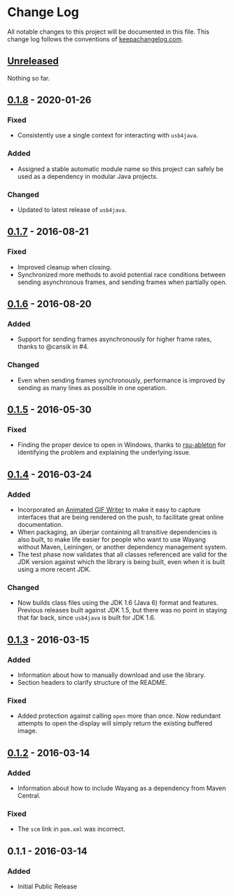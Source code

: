 # Change Log

All notable changes to this project will be documented in this file.
This change log follows the conventions of
[keepachangelog.com](http://keepachangelog.com/).

## [Unreleased][unreleased]

Nothing so far.

## [0.1.8] - 2020-01-26

### Fixed

- Consistently use a single context for interacting with `usb4java`.

### Added

- Assigned a stable automatic module name so this project can safely
  be used as a dependency in modular Java projects.

### Changed

- Updated to latest release of `usb4java`.

## [0.1.7] - 2016-08-21

### Fixed

- Improved cleanup when closing.
- Synchronized more methods to avoid potential race conditions between
  sending asynchronous frames, and sending frames when partially open.

## [0.1.6] - 2016-08-20

### Added

- Support for sending frames asynchronously for higher frame rates,
  thanks to @cansik in #4.

### Changed

- Even when sending frames synchronously, performance is improved by
  sending as many lines as possible in one operation.


## [0.1.5] - 2016-05-30

### Fixed

- Finding the proper device to open in Windows, thanks to
  [rsu-ableton](https://github.com/rsu-ableton) for identifying the
  problem and explaining the underlying issue.

## [0.1.4] - 2016-03-24

### Added

- Incorporated an [Animated GIF Writer](http://elliot.kroo.net/software/java/GifSequenceWriter/)
  to make it easy to capture interfaces that are being rendered on the
  push, to facilitate great online documentation.
- When packaging, an überjar containing all transitive dependencies is
  also built, to make life easier for people who want to use Wayang
  without Maven, Leiningen, or another dependency management system.
- The test phase now validates that all classes referenced are valid
  for the JDK version against which the library is being built, even
  when it is built using a more recent JDK.

### Changed

- Now builds class files using the JDK 1.6 (Java 6) format and
  features. Previous releases built against JDK 1.5, but there was no
  point in staying that far back, since `usb4java` is built for JDK
  1.6.

## [0.1.3] - 2016-03-15

### Added

- Information about how to manually download and use the library.
- Section headers to clarify structure of the README.

### Fixed

- Added protection against calling `open` more than once. Now redundant
  attempts to open the display will simply return the existing
  buffered image.

## [0.1.2] - 2016-03-14

### Added

- Information about how to include Wayang as a dependency from Maven
  Central.

### Fixed

- The `scm` link in `pom.xml` was incorrect.


## 0.1.1 - 2016-03-14

### Added

- Initial Public Release


[unreleased]: https://github.com/brunchboy/wayang/compare/v0.1.8...HEAD
[0.1.8]: https://github.com/brunchboy/wayang/compare/v0.1.7...v0.1.8
[0.1.7]: https://github.com/brunchboy/wayang/compare/v0.1.6...v0.1.7
[0.1.6]: https://github.com/brunchboy/wayang/compare/v0.1.5...v0.1.6
[0.1.5]: https://github.com/brunchboy/wayang/compare/v0.1.4...v0.1.5
[0.1.4]: https://github.com/brunchboy/wayang/compare/v0.1.3...v0.1.4
[0.1.3]: https://github.com/brunchboy/wayang/compare/v0.1.2...v0.1.3
[0.1.2]: https://github.com/brunchboy/wayang/compare/v0.1.1...v0.1.2
